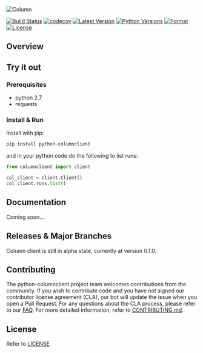 ![Column](https://github.com/vmware/python-columnclient/blob/master/column.png "python-columnclient")

[![Build Status](https://travis-ci.org/vmware/python-columnclient.svg?branch=master)](https://travis-ci.org/vmware/python-columnclient)
[![codecov](https://codecov.io/gh/vmware/python-columnclient/branch/master/graph/badge.svg)](https://codecov.io/gh/vmware/python-columnclient)
[![Latest Version](https://img.shields.io/pypi/v/columnclient.svg)](https://pypi.python.org/pypi/columnclient/)
[![Python Versions](https://img.shields.io/pypi/pyversions/columnclient.svg)](https://pypi.python.org/pypi/columnclient/)
[![Format](https://img.shields.io/pypi/format/columnclient.svg)](https://pypi.python.org/pypi/columnclient/)
[![License](https://img.shields.io/badge/License-BSD%202--Clause-orange.svg)](https://github.com/vmware/python-columnclient/blob/master/LICENSE)

## Overview

## Try it out

### Prerequisites

* python 2.7
* requests

### Install & Run

Install with pip:
```bash
pip install python-columnclient
```
and in your python code do the following to list runs:
```python
from columnclient import client

col_client = client.Client()
col_client.runs.list()
```

## Documentation
Coming soon...

## Releases & Major Branches
Column client is still in alpha state, currently at version 0.1.0.

## Contributing

The python-columnclient project team welcomes contributions from the community. If you wish to contribute code and you have not
signed our contributor license agreement (CLA), our bot will update the issue when you open a Pull Request. For any
questions about the CLA process, please refer to our [FAQ](https://cla.vmware.com/faq). For more detailed information,
refer to [CONTRIBUTING.md](CONTRIBUTING.md).

## License
Refer to [LICENSE](LICENSE)